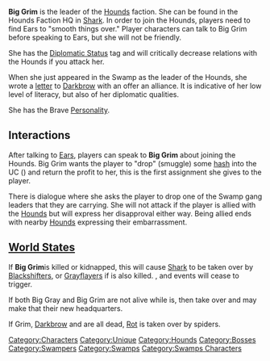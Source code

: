 **Big Grim** is the leader of the [Hounds](Hounds.md "wikilink") faction.
She can be found in the Hounds Faction HQ in [Shark](Shark.md "wikilink").
In order to join the Hounds, players need to find Ears to "smooth things
over." Player characters can talk to Big Grim before speaking to Ears,
but she will not be friendly.

She has the [Diplomatic Status](Diplomatic_Status.md "wikilink") tag and
will critically decrease relations with the Hounds if you attack her.

When she just appeared in the Swamp as the leader of the Hounds, she
wrote a [letter](Letter_To_Darkbrow.md "wikilink") to
[Darkbrow](Big_Darkbrow.md "wikilink") with an offer an alliance. It is
indicative of her low level of literacy, but also of her diplomatic
qualities.

She has the Brave [Personality](Personality.md "wikilink").

## Interactions

After talking to [Ears](Ears.md "wikilink"), players can speak to **Big
Grim** about joining the Hounds. Big Grim wants the player to "drop"
(smuggle) some [hash](Hashish.md "wikilink") into the UC ([](01%20-%20Projects%20&%20Wikis/Kenshi/Kenshi%20Wiki/Kenshi%20Wiki%20Template/United_Cities.md)) and return the profit to her, this is
the first assignment she gives to the player.

There is dialogue where she asks the player to drop one of the Swamp
gang leaders that they are carrying. She will not attack if the player
is allied with the [Hounds](Hounds.md "wikilink") but will express her
disapproval either way. Being allied ends with nearby
[Hounds](Hound.md "wikilink") expressing their embarrassment.

## [World States](World_States.md "wikilink")

If **Big Grim**is killed or kidnapped, this will cause
[Shark](Shark.md "wikilink") to be taken over by
[Blackshifters](Blackshifters.md "wikilink"), or
[Grayflayers](Grayflayers.md "wikilink") if [](Big_Darkbrow.md) is also killed. [](Hound's_Welcome.md), [](Hound_Check_In.md) and [](Revenge_of_the_Hounds.md) events will cease to trigger.

If both Big Gray and Big Grim are not alive while [](Tora_the_Fearless.md) is, then [](01%20-%20Projects%20&%20Wikis/Kenshi/Kenshi%20Wiki/Kenshi%20Wiki%20Template/Band_of_Bones.md) take over [](Grayflayer_Village.md) and may make that their new
headquarters.

If Grim, [Darkbrow](Big_Darkbrow.md "wikilink") and [](Big_Gray.md) are all dead, [Rot](Rot.md "wikilink") is taken
over by spiders.

[Category:Characters](Category:Characters "wikilink")
[Category:Unique](Category:Unique "wikilink")
[Category:Hounds](Category:Hounds "wikilink")
[Category:Bosses](Category:Bosses "wikilink")
[Category:Swampers](Category:Swampers "wikilink")
[Category:Swamps](Category:Swamps "wikilink") [Category:Swamps
Characters](Category:Swamps_Characters "wikilink")
